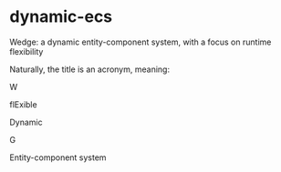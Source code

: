 # dynamic-ecs
Wedge: a dynamic entity-component system, with a focus on runtime flexibility

Naturally, the title is an acronym, meaning:

  W
  
flExible

  Dynamic
  
  G
  
  Entity-component system
